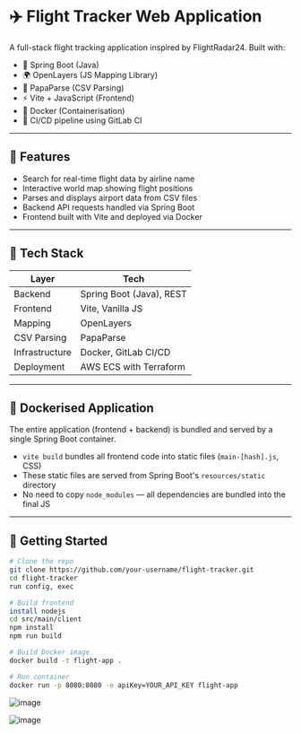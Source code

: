 # ✈️ Flight Tracker Web Application

A full-stack flight tracking application inspired by FlightRadar24. Built with:

- 🧠 Spring Boot (Java)
- 🌍 OpenLayers (JS Mapping Library)
- 🧾 PapaParse (CSV Parsing)
- ⚡ Vite + JavaScript (Frontend)
- 🐳 Docker (Containerisation)
- 🧪 CI/CD pipeline using GitLab CI

---

## 📸 Features

- Search for real-time flight data by airline name
- Interactive world map showing flight positions
- Parses and displays airport data from CSV files
- Backend API requests handled via Spring Boot
- Frontend built with Vite and deployed via Docker

---

## 🧱 Tech Stack

| Layer        | Tech                     |
|--------------|--------------------------|
| Backend      | Spring Boot (Java), REST |
| Frontend     | Vite, Vanilla JS         |
| Mapping      | OpenLayers               |
| CSV Parsing  | PapaParse                |
| Infrastructure | Docker, GitLab CI/CD    |
| Deployment   | AWS ECS with Terraform   |

---

## 🐳 Dockerised Application

The entire application (frontend + backend) is bundled and served by a single Spring Boot container.

- `vite build` bundles all frontend code into static files (`main-[hash].js`, CSS)
- These static files are served from Spring Boot's `resources/static` directory
- No need to copy `node_modules` — all dependencies are bundled into the final JS

---

## 🚀 Getting Started

```bash
# Clone the repo
git clone https://github.com/your-username/flight-tracker.git
cd flight-tracker
run config, exec

# Build frontend
install nodejs
cd src/main/client
npm install
npm run build

# Build Docker image
docker build -t flight-app .

# Run container
docker run -p 8080:8080 -e apiKey=YOUR_API_KEY flight-app
```

![image](https://github.com/user-attachments/assets/ec0acbd6-7101-4597-9e74-51b773436641)



![image](https://github.com/user-attachments/assets/51a39bee-39cb-4432-8edc-2b4c7d66192c)


